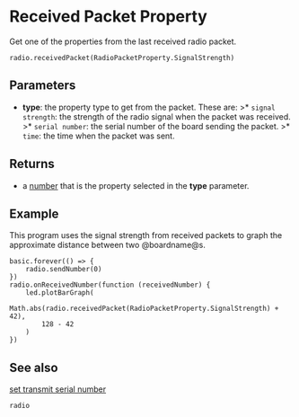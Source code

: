 # Received Packet Property

Get one of the properties from the last received radio packet.

```sig
radio.receivedPacket(RadioPacketProperty.SignalStrength)
```

## Parameters

* **type**: the property type to get from the packet. These are: >* `signal strength`: the strength of the radio signal when the packet was received. >* `serial number`: the serial number of the board sending the packet. >* `time`: the time when the packet was sent.

## Returns

* a [number](/types/number) that is the property selected in the **type** parameter.

## Example

This program uses the signal strength from received packets to graph the approximate distance between two @boardname@s.

```blocks
basic.forever(() => {
    radio.sendNumber(0)
})
radio.onReceivedNumber(function (receivedNumber) {
    led.plotBarGraph(
        Math.abs(radio.receivedPacket(RadioPacketProperty.SignalStrength) + 42),
        128 - 42
    )
})
```

## See also

[set transmit serial number](/reference/radio/set-transmit-serial-number)

```package
radio
```